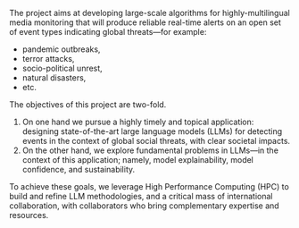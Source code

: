 The project aims at developing large-scale algorithms for highly-multilingual media monitoring that will produce reliable real-time alerts on an open set of event types indicating global threats—for example:
- pandemic outbreaks, 
- terror attacks, 
- socio-political unrest, 
- natural disasters, 
- etc.

The objectives of this project are two-fold. 
1. On one hand we pursue a highly timely and topical application: designing state-of-the-art large language models (LLMs) for detecting events in the context of global social threats, with clear societal impacts. 
2. On the other hand, we explore fundamental problems in LLMs—in the context of this application; namely, model explainability, model confidence, and sustainability.

To achieve these goals, we leverage High Performance Computing (HPC) to build and refine LLM methodologies, and a critical mass of international collaboration, with collaborators who bring complementary expertise and resources.
